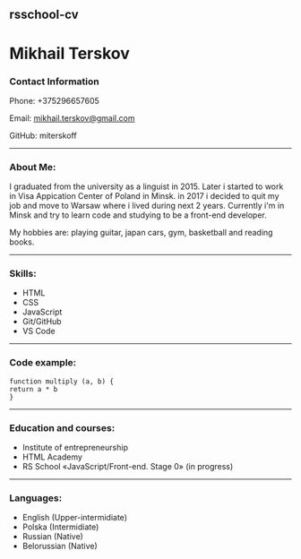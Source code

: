 ## rsschool-cv
# Mikhail Terskov
### Contact Information
Phone: +375296657605

Email: mikhail.terskov@gmail.com

GitHub: miterskoff 
*****

### About Me: 
I graduated from the university as a linguist in 2015. Later i started to work in Visa Appication Center of Poland in Minsk. in 2017 i decided to quit my job and move to Warsaw where i lived during next 2 years. Currently i'm in Minsk and try to learn code and studying to be a front-end developer.

My hobbies are: playing guitar, japan cars, gym, basketball and reading books.

*****

### Skills:
* HTML
* CSS
* JavaScript
* Git/GitHub
* VS Code

*****

### Code example:
```
function multiply (a, b) {
return a * b
}
```

*****


 ### Education and courses:
 * Institute of entrepreneurship
 * HTML Academy
 * RS School «JavaScript/Front-end. Stage 0» (in progress)

*****

### Languages:
* English (Upper-intermidiate)
* Polska (Intermidiate)
* Russian (Native)
* Belorussian (Native)
